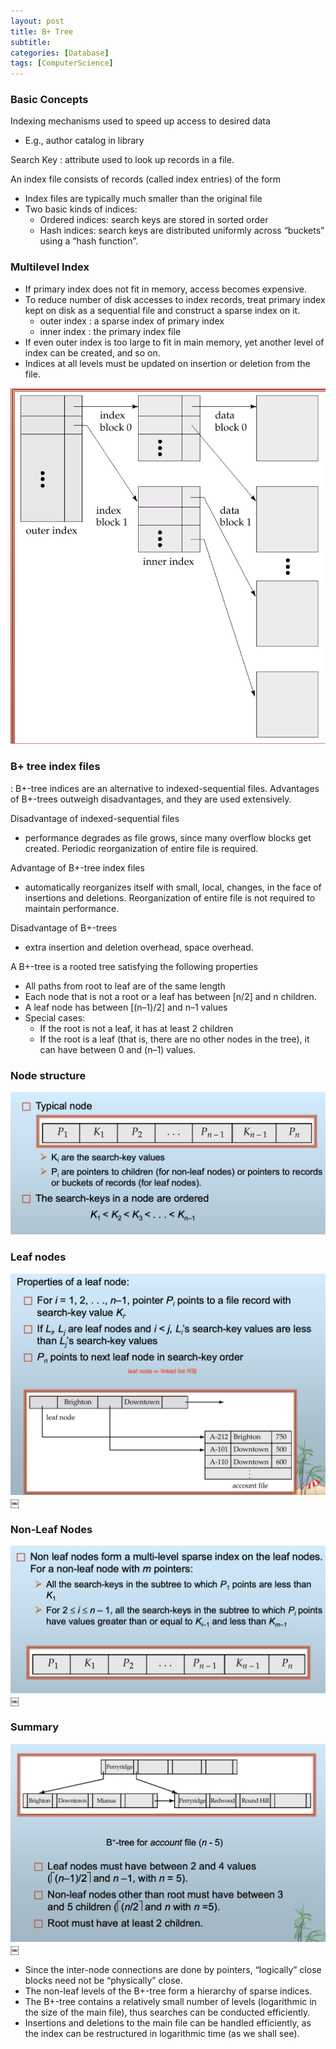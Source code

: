 ```yaml
---
layout: post
title: B+ Tree
subtitle: 
categories: [Database]
tags: [ComputerScience]
---
```


### Basic Concepts 
Indexing mechanisms used to speed up access to desired data
- E.g., author catalog in library 

Search Key : attribute used to look up records in a file. 

An index file consists of records (called index entries) of the form 
- Index files are typically much smaller than the original file 
- Two basic kinds of indices: 
	- Ordered indices: search keys are stored in sorted order 
    - Hash indices: search keys are distributed uniformly across “buckets” using a “hash function”.  

### Multilevel Index 
- If primary index does not fit in memory, access becomes expensive. 
- To reduce number of disk accesses to index records, treat primary index kept on disk as a sequential file and construct a sparse index on it. 
    - outer index : a sparse index of primary index 
    - inner index : the primary index file 
- If even outer index is too large to fit in main memory, yet another level of index can be created, and so on. 
- Indices at all levels must be updated on insertion or deletion from the file.  

![1.1](/assets/images/database/11.1.png)

### B+ tree index files
: B+-tree indices are an alternative to indexed-sequential files. 
Advantages of B+-trees outweigh disadvantages, and they are used extensively. 

Disadvantage of indexed-sequential files
- performance degrades as file grows, since many overflow blocks get created. Periodic reorganization of entire file is required.  

Advantage of B+-tree index files
- automatically reorganizes itself with small, local, changes, in the face of insertions and deletions. Reorganization of entire file is not required to maintain performance.  

Disadvantage of B+-trees
- extra insertion and deletion overhead, space overhead.  

A B+-tree is a rooted tree satisfying the following properties
- All paths from root to leaf are of the same length 
- Each node that is not a root or a leaf has between [n/2] and n children. 
- A leaf node has between [(n–1)/2] and n–1 values 
- Special cases: 
    - If the root is not a leaf, it has at least 2 children
    - If the root is a leaf (that is, there are no other nodes in the tree), it can have between 0 and (n–1) values. 

### Node structure
![1.1](/assets/images/database/11.2.png)

### Leaf nodes
![1.1](/assets/images/database/11.3.png)￼

### Non-Leaf Nodes
![1.1](/assets/images/database/11.4.png)
￼
### Summary
![1.1](/assets/images/database/11.5.png)￼

- Since the inter-node connections are done by pointers, “logically” close blocks need not be “physically” close. 
- The non-leaf levels of the B+-tree form a hierarchy of sparse indices. 
- The B+-tree contains a relatively small number of levels (logarithmic in the size of the main file), thus searches can be conducted efficiently. 
- Insertions and deletions to the main file can be handled efficiently, as the index can be restructured in logarithmic time (as we shall see).  

